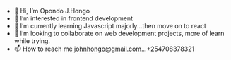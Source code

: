 - 👋 Hi, I’m Opondo J.Hongo
- 👀 I’m interested in frontend development
- 🌱 I’m currently learning Javascript majorly...then move on to react
- 💞️ I’m looking to collaborate on web development projects, more of learn while trying. 
- 📫 How to reach me johnhongo@gmail.com...+254708378321

<!---
Hon-opondo/Hon-opondo is a ✨ special ✨ repository because its `README.md` (this file) appears on your GitHub profile.
You can click the Preview link to take a look at your changes.
--->
